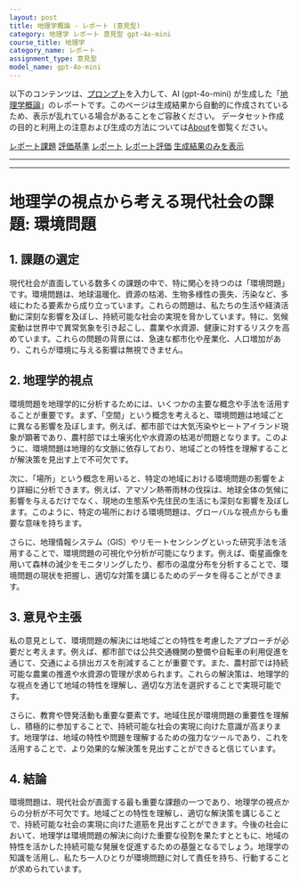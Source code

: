 ```yaml
---
layout: post
title: 地理学概論 - レポート (意見型)
category: 地理学 レポート 意見型 gpt-4o-mini
course_title: 地理学
category_name: レポート
assignment_type: 意見型
model_name: gpt-4o-mini
---
```


以下のコンテンツは、[プロンプト](http://127.0.0.1:8000/generated/地理学/gpt-4o-mini/prompt_レポート-意見型.md)を入力して、AI (gpt-4o-mini) が生成した「[地理学概論](/contents/地理学/)」のレポートです。このページは生成結果から自動的に作成されているため、表示が乱れている場合があることをご容赦ください。
データセット作成の目的と利用上の注意および生成の方法については[About](/About)を御覧ください。

[レポート課題](../レポート課題-意見型)
[評価基準](../評価基準-意見型)
[レポート](../レポート-意見型)
[レポート評価](../レポート評価-意見型)
[生成結果のみを表示](http://127.0.0.1:8000/generated/地理学/gpt-4o-mini/レポート-意見型.md)
  

***
***
  
# 地理学の視点から考える現代社会の課題: 環境問題

## 1. 課題の選定

現代社会が直面している数多くの課題の中で、特に関心を持つのは「環境問題」です。環境問題は、地球温暖化、資源の枯渇、生物多様性の喪失、汚染など、多岐にわたる要素から成り立っています。これらの問題は、私たちの生活や経済活動に深刻な影響を及ぼし、持続可能な社会の実現を脅かしています。特に、気候変動は世界中で異常気象を引き起こし、農業や水資源、健康に対するリスクを高めています。これらの問題の背景には、急速な都市化や産業化、人口増加があり、これらが環境に与える影響は無視できません。

## 2. 地理学的視点

環境問題を地理学的に分析するためには、いくつかの主要な概念や手法を活用することが重要です。まず、「空間」という概念を考えると、環境問題は地域ごとに異なる影響を及ぼします。例えば、都市部では大気汚染やヒートアイランド現象が顕著であり、農村部では土壌劣化や水資源の枯渇が問題となります。このように、環境問題は地理的な文脈に依存しており、地域ごとの特性を理解することが解決策を見出す上で不可欠です。

次に、「場所」という概念を用いると、特定の地域における環境問題の影響をより詳細に分析できます。例えば、アマゾン熱帯雨林の伐採は、地球全体の気候に影響を与えるだけでなく、現地の生態系や先住民の生活にも深刻な影響を及ぼします。このように、特定の場所における環境問題は、グローバルな視点からも重要な意味を持ちます。

さらに、地理情報システム（GIS）やリモートセンシングといった研究手法を活用することで、環境問題の可視化や分析が可能になります。例えば、衛星画像を用いて森林の減少をモニタリングしたり、都市の温度分布を分析することで、環境問題の現状を把握し、適切な対策を講じるためのデータを得ることができます。

## 3. 意見や主張

私の意見として、環境問題の解決には地域ごとの特性を考慮したアプローチが必要だと考えます。例えば、都市部では公共交通機関の整備や自転車の利用促進を通じて、交通による排出ガスを削減することが重要です。また、農村部では持続可能な農業の推進や水資源の管理が求められます。これらの解決策は、地理学的な視点を通じて地域の特性を理解し、適切な方法を選択することで実現可能です。

さらに、教育や啓発活動も重要な要素です。地域住民が環境問題の重要性を理解し、積極的に参加することで、持続可能な社会の実現に向けた意識が高まります。地理学は、地域の特性や問題を理解するための強力なツールであり、これを活用することで、より効果的な解決策を見出すことができると信じています。

## 4. 結論

環境問題は、現代社会が直面する最も重要な課題の一つであり、地理学の視点からの分析が不可欠です。地域ごとの特性を理解し、適切な解決策を講じることで、持続可能な社会の実現に向けた道筋を見出すことができます。今後の社会において、地理学は環境問題の解決に向けた重要な役割を果たすとともに、地域の特性を活かした持続可能な発展を促進するための基盤となるでしょう。地理学の知識を活用し、私たち一人ひとりが環境問題に対して責任を持ち、行動することが求められています。

